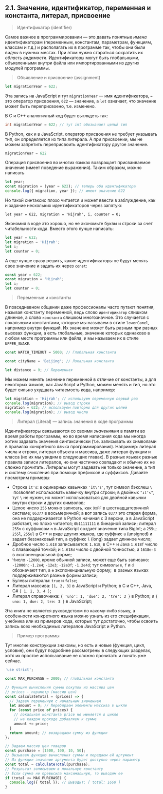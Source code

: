 ## 2.1. Значение, идентификатор, переменная и константа, литерал, присвоение

> Идентификатор (identifier)

Самое важное в программировании — это давать понятные _имена_ идентификаторам (переменным, константам, параметрам, функциям, классам и т.д.) и располагать их в программе так, чтобы они были _видны_ в нужных местах. При этом нужно стараться сократить их _область видимости_. Идентификаторы могут быть глобальными, объявленными внутри файла или импортированными из других модулей программы.

> Объявление и присвоение (assignment)

```js
let migrationYear = 622;
```

Эта запись на JavaScript и тут `migrationYear` — имя идентификатора, `=` это оператор присвоения, `622` — значение, а `let` означает, что значение может быть переприсвоено, т.е. изменено.

В C и C++ аналогичный код будет выглядеть так:

```c
int migrationYear = 622; // тут int обозначает целый тип
```

В Python, как и в JavaScript, оператор присвоения не требует указывать тип, он определяется из типа литерала. А при присвоении, мы не можем запретить переприсвоить идентификатору другое значение.

```py
migrationYear = 622
```

Операция присвоения во многих языках возвращает присваиваемое значение (имеет поведение выражения). Таким образом, можно написать

```js
let year;
const migration = (year = 622); // теперь оба идентификатора
console.log({ migration, year }); // имеют значение 622
```

Но такой синтаксис плохо читается и может ввести в заблуждение, как и задание нескольких идентификаторов через запятую:

```
let year = 622, migration = 'Hijrah', i, counter = 0;
```

Экономия в коде это хорошо, но не экономьте буквы и строки за счет читабельности кода. Вместо этого лучше написать:

```js
let year = 622;
let migration = 'Hijrah';
let i;
let counter = 0;
```

А еще лучше сразу решить, какие идентификаторы не будут менять свое значение и задать их через `const`:

```js
const year = 622;
const migration = 'Hijrah';
let i;
let counter = 0;
```

> Переменные и константы

В повседневном общении даже профессионалы часто путают понятия, называя константу переменной, ведь слово `идентификатор` слишком длинное, а слово `константа` слишком многозначное. Это случается с локальными константами, которые мы называем в стиле `lowerCamel`, например внутри функций. Их значение может быть разным при разных вызовах функции, а есть глобальные, значение которых одинаково в любом месте программы или файла, и мы называем их в стиле `UPPER_SNAKE`.

```js
const WATCH_TIMEOUT = 5000; // Глобальная константа
```

```js
const cityName = 'Beijing'; // Локальная константа
```

```js
let distance = 0; // Переменная
```

Мы можем менять значение переменной в отличие от константы, а для некоторых языков, как JavaScript и Python, можем менять и тип, но это будет сильно ухудшать читаемость кода, например:

```js
let migration = 'Hijrah'; // используем переменную первый раз
console.log(migration); // вывод строки
migration = 622; // используем повторно для других целей
console.log(migration); // вывод числа
```

> Литерал (Literal) — запись значения в коде программы

Идентификаторы связываются со своими _значениями_ в памяти во время работы программы, но во время написания кода мы иногда хотим задавать значения синтаксически (т.е. записывать их символами в правилах конкретного языка программирования). Например: литерал числа и строки, литерал объекта и массива, даже литерал функции и класса (но их мы увидим в следующих главах). В разных языках разные правила записи литералов, но они частично совпадают и обычно их не сложно прочитать. Литералы могут задавать не только значение, а тип и систему счисления при помощи префиксов и суффиксов. Давайте посмотрим примеры:

- Строка `it's`: в одинарных кавычках `'it\'s'`, тут символ бэкслеш `\`  позволяет использовать кавычку внутри строки; в двойных `"it's"`, тут `\` не нужен, но может использоваться для двойной кавычки внутри строки и других символов;
- Целое число `255` можно записать, как `0xFF` в шестнадцатеричной системе; `0o377` в восьмеричной; а вот запись `0377` это старая форма, она не поддерживается в Python начиная с 3 версии, а в JavaScript работает, но плохо читается; `0b11111111` в бинарной записи; литерал `255n` с суффиксом `n` в JavaScript создает значение типа BigInt; а `255u`; `255l`, `255ul` в C++ и ряде других языков, где суффикс `u` (unsigned) и задает беззнаковый тип, а суффикс `l` (long) задает длинное число;
- Дробное число `1.618` записывается: `1.618`; в C++ и Java `1.618f` число с плавающей точкой; и `1.618d` число с двойной точностью, а `1618e-3` в экспоненциальной форме;
- Число `-12000`, кроме обычной записи, может еще быть записано: `-12000n`; `-1.2e4`; `-12e3`; `-12e3f`; `-1.2e4d`; тут символы `n`, `f` и `d` обозначают тип, а `e` экспоненциальную форму;  в разных языках поддерживаются разные формы записи;
- Булевы литералы: `true` и `false`;
- Литерал массива: `[1, 2, 3]` в JavaScript и Python; в C и C++, Java, C# `{ 1, 2, 3, 4 }`;
- Литерал справочника: `{ 'uno': 1, 'due': 2, 'tre': 3 }` в Python; и `{ uno: 1, due: 2, tre: 3 }` в JavaScript;

Эта книга не является руководством по какому-либо языку, а особенности конкретного языка можно узнать из его спецификации, учебника или из примеров кода, которых тут достаточно, чтобы освоить запись всех необходимых литералов JavaScript и Python.

> Пример программы

Тут многие конструкции знакомы, но есть и новые (функция, цикл, условие), они будут подробнее рассмотрены в следующих разделах, хотя их простое использование не сложно прочитать и понять уже сейчас.

```js
'use strict';

const MAX_PURCHASE = 2000; // глобальная константа

// Функция вычисления суммы покупок из массива цен
// prices - параметр (массив цен)
const calculateTotal = (prices) => {
  // Задаем переменную с начальным значением
  let amount = 0; // Перебираем элементы массива в цикле
  for (const price of prices) {
    // локальная константа price не меняется в цикле
    // на каждом проходе добавляем к сумме
    amount += price;
  }
  return amount; // возвращаем сумму из функции
};

// Задаем массив цен товаров
const purchase = [1500, 100, 10, 50];
// Вызываем функцию вычисления суммы и передаем ей аргумент
// Из функции значение аргумента будет доступно через параметр
const total = calculateTotal(purchase);
// Результат записываем в локальную константу
// Если сумма не превысила максимальную, то выводим ее
if (total <= MAX_PURCHASE) {
  console.log({ total }); // Выводит: { total: 1660 }
}
```
